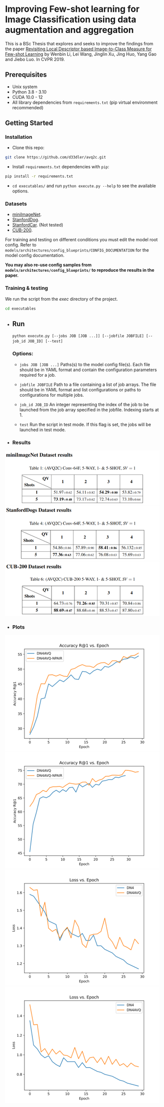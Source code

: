 # Improving Few-shot learning for Image Classification using data augmentation and aggregation

This is a BSc Thesis that explores and seeks to improve the findings from the paper [Revisiting Local Descriptor based Image-to-Class Measure for Few-shot Learning](http://cs.nju.edu.cn/rl/people/liwb/CVPR19.pdf) by Wenbin Li, Lei Wang, Jinglin Xu, Jing Huo, Yang Gao and Jiebo Luo. In CVPR 2019.



## Prerequisites
- Unix system
- Python 3.8 - 3.10
- CUDA 10.0 - 12
- All library dependencies from `requirements.txt` (pip virtual environment recommended)


## Getting Started
### Installation

- Clone this repo:
```bash
git clone https://github.com/d33dler/avq2c.git
```

- Install `requirements.txt` dependencies with `pip`:
```bash
pip install -r requirements.txt
```
- ```cd executables/``` and  run `python execute.py --help` to see the available options.

### Datasets
- [miniImageNet](https://drive.google.com/file/d/1fUBrpv8iutYwdL4xE1rX_R9ef6tyncX9/view). 
- [StanfordDog](http://vision.stanford.edu/aditya86/ImageNetDogs/).
- [StanfordCar](https://ai.stanford.edu/~jkrause/cars/car_dataset.html). (Not tested)
- [CUB-200](http://www.vision.caltech.edu/visipedia/CUB-200.html). <br>

For training and testing on different conditions you must edit the model root config.
Refer to ```models/architectures/config_blueprints/CONFIG_DOCUMENTATION``` for the model config documentation.

**You may also re-use config samples from ```models/architectures/config_blueprints/``` to reproduce the results in the paper.** 
### Training & testing
We run the script from the _exec_ directory of the project.
```bash
cd executables
```
- Run
    ------
    `python execute.py [--jobs JOB [JOB ...]] [--jobfile JOBFILE] [--job_id JOB_ID] [--test]`

    ###  Options:
    - `jobs JOB [JOB ...]`
        Paths(s) to the model config file(s). Each file should be in YAML format and contain the configuration
        parameters required for a job.
    - `jobfile JOBFILE`
        Path to a file containing a list of job arrays. The file should be in YAML format and list configurations or
        paths to configurations for multiple jobs.

    - `job_id JOB_ID`
        An integer representing the index of the job to be launched from the job array specified in the jobfile. 
        Indexing starts at 1.

    - `test`
        Run the script in test mode. If this flag is set, the jobs will be launched in test mode.

- ### Results 
![](doc/miniImageNet_results.png)
![](doc/stanford_dogs_results.png)
![](doc/cub200_results.png)
- ### Plots
![](logs/plots/accuracy_plot_s1.svg)
![](logs/plots/accuracy_plot_s5.svg)
![](logs/plots/loss_plot_s1.svg)
![](logs/plots/loss_plot_s5.svg)
